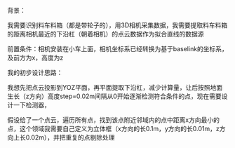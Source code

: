 背景：

我需要识别料车料箱（都是带轮子的），用3D相机采集数据，我需要提取料车料箱的距离相机最近的下沿杠（朝着相机）的点云数据作为拟合直线的数据源

前置条件：相机安装在小车上面，相机坐标系已经转换为基于baselink的坐标系，及前方为x，高度为z

我的初步设计思路：

我想先把点云投影到YOZ平面，再平面提取下沿杠，减少计算量，让后按照地面生长（z方向）高度step=0.02m间隔从0开始逐渐检测符合条件的点，现在需要设计一下检测器，



假设给了一个点云，遍历所有点，找到该点附近邻域内的点中距离x方向最小的点，这个领域我需要自己定义为立体框（x方向的长0.1m，y方向的长0.01m，z方向上长0.02m），并把重复的点剔除处理